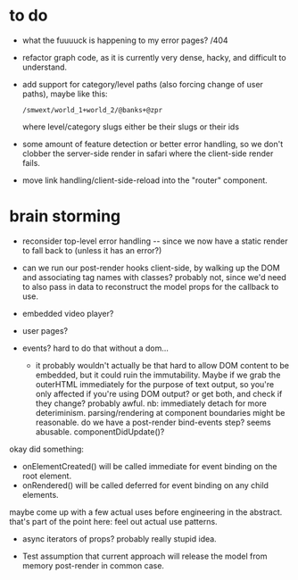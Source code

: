# to do

- what the fuuuuck is happening to my error pages? /404

- refactor graph code, as it is currently very dense, hacky, and difficult to understand.

- add support for category/level paths (also forcing change of user paths), maybe like this:

      /smwext/world_1+world_2/@banks+@zpr
      
  where level/category slugs either be their slugs or their ids

- some amount of feature detection or better error handling, so we don't clobber the server-side render in safari where the client-side render fails.


- move link handling/client-side-reload into the "router" component.

# brain storming

- reconsider top-level error handling -- since we now have a static render to fall back to (unless it has an error?)

- can we run our post-render hooks client-side, by walking up the DOM and associating tag names with classes? probably not, since we'd need to also pass in data to reconstruct the model props for the callback to use.

- embedded video player?

- user pages?

- events? hard to do that without a dom...
  - it probably wouldn't actually be that hard to allow DOM content to be
    embedded, but it could ruin the immutability. Maybe if we grab the
    outerHTML immediately for the purpose of text output, so you're only
    affected if you're using DOM output? or get both, and check if they change?
    probably awful. nb: immediately detach for more deteriminism.
    parsing/rendering at component boundaries might be reasonable.
    do we have a post-render bind-events step? seems abusable.
    componentDidUpdate()?
    
okay did something:
  - onElementCreated() will be called immediate for event binding on the root element.
  - onRendered() will be called deferred for event binding on any child elements.

maybe come up with a few actual uses before engineering in the abstract.
that's part of the point here: feel out actual use patterns.

- async iterators of props? probably really stupid idea.

- Test assumption that current approach will release the model from memory post-render in common case.
